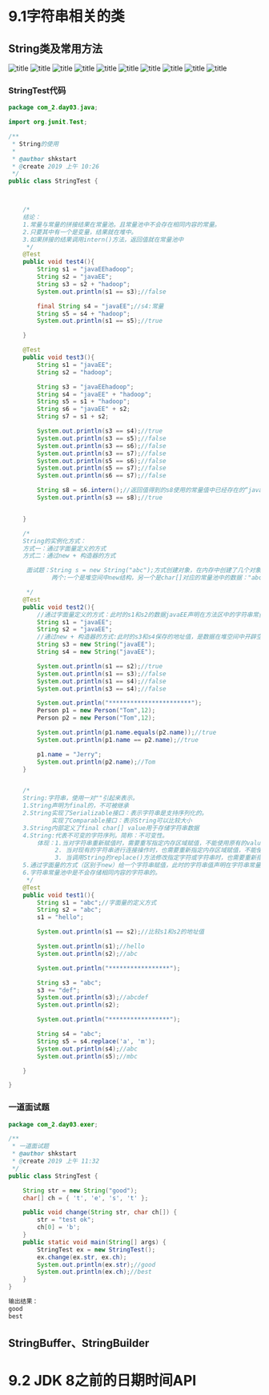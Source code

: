 # 9.1字符串相关的类

## String类及常用方法
![title](https://raw.githubusercontent.com/XJZ-0707/imge/master/gitnote/2019/09/29/String-1569768592124.jpg)
![title](https://raw.githubusercontent.com/XJZ-0707/imge/master/gitnote/2019/09/29/String2-1569768640533.jpg)
![title](https://raw.githubusercontent.com/XJZ-0707/imge/master/gitnote/2019/09/29/string3-1569768663404.jpg)
![title](https://raw.githubusercontent.com/XJZ-0707/imge/master/gitnote/2019/09/29/String4-1569768699699.jpg)
![title](https://raw.githubusercontent.com/XJZ-0707/imge/master/gitnote/2019/09/29/String5-1569768724925.jpg)
![title](https://raw.githubusercontent.com/XJZ-0707/imge/master/gitnote/2019/09/29/String6-1569768750757.jpg)
![title](https://raw.githubusercontent.com/XJZ-0707/imge/master/gitnote/2019/09/29/String7-1569768773796.jpg)
![title](https://raw.githubusercontent.com/XJZ-0707/imge/master/gitnote/2019/09/29/String8-1569768813190.jpg)
![title](https://raw.githubusercontent.com/XJZ-0707/imge/master/gitnote/2019/09/29/String9-1569768834487.jpg)
![title](https://raw.githubusercontent.com/XJZ-0707/imge/master/gitnote/2019/10/02/String11-1569997020024.jpg)
### StringTest代码
```java
package com_2.day03.java;

import org.junit.Test;

/**
 * String的使用
 *
 * @author shkstart
 * @create 2019 上午 10:26
 */
public class StringTest {



    /*
    结论：
    1.常量与常量的拼接结果在常量池。且常量池中不会存在相同内容的常量。
    2.只要其中有一个是变量，结果就在堆中。
    3.如果拼接的结果调用intern()方法，返回值就在常量池中
     */
    @Test
    public void test4(){
        String s1 = "javaEEhadoop";
        String s2 = "javaEE";
        String s3 = s2 + "hadoop";
        System.out.println(s1 == s3);//false

        final String s4 = "javaEE";//s4:常量
        String s5 = s4 + "hadoop";
        System.out.println(s1 == s5);//true

    }

    @Test
    public void test3(){
        String s1 = "javaEE";
        String s2 = "hadoop";

        String s3 = "javaEEhadoop";
        String s4 = "javaEE" + "hadoop";
        String s5 = s1 + "hadoop";
        String s6 = "javaEE" + s2;
        String s7 = s1 + s2;

        System.out.println(s3 == s4);//true
        System.out.println(s3 == s5);//false
        System.out.println(s3 == s6);//false
        System.out.println(s3 == s7);//false
        System.out.println(s5 == s6);//false
        System.out.println(s5 == s7);//false
        System.out.println(s6 == s7);//false

        String s8 = s6.intern();//返回值得到的s8使用的常量值中已经存在的“javaEEhadoop”
        System.out.println(s3 == s8);//true


    }

    /*
    String的实例化方式：
    方式一：通过字面量定义的方式
    方式二：通过new + 构造器的方式

     面试题：String s = new String("abc");方式创建对象，在内存中创建了几个对象？
            两个:一个是堆空间中new结构，另一个是char[]对应的常量池中的数据："abc"

     */
    @Test
    public void test2(){
        //通过字面量定义的方式：此时的s1和s2的数据javaEE声明在方法区中的字符串常量池中。
        String s1 = "javaEE";
        String s2 = "javaEE";
        //通过new + 构造器的方式:此时的s3和s4保存的地址值，是数据在堆空间中开辟空间以后对应的地址值。
        String s3 = new String("javaEE");
        String s4 = new String("javaEE");

        System.out.println(s1 == s2);//true
        System.out.println(s1 == s3);//false
        System.out.println(s1 == s4);//false
        System.out.println(s3 == s4);//false

        System.out.println("***********************");
        Person p1 = new Person("Tom",12);
        Person p2 = new Person("Tom",12);

        System.out.println(p1.name.equals(p2.name));//true
        System.out.println(p1.name == p2.name);//true

        p1.name = "Jerry";
        System.out.println(p2.name);//Tom
    }


    /*
    String:字符串，使用一对""引起来表示。
    1.String声明为final的，不可被继承
    2.String实现了Serializable接口：表示字符串是支持序列化的。
            实现了Comparable接口：表示String可以比较大小
    3.String内部定义了final char[] value用于存储字符串数据
    4.String:代表不可变的字符序列。简称：不可变性。
        体现：1.当对字符串重新赋值时，需要重写指定内存区域赋值，不能使用原有的value进行赋值。
             2. 当对现有的字符串进行连接操作时，也需要重新指定内存区域赋值，不能使用原有的value进行赋值。
             3. 当调用String的replace()方法修改指定字符或字符串时，也需要重新指定内存区域赋值，不能使用原有的value进行赋值。
    5.通过字面量的方式（区别于new）给一个字符串赋值，此时的字符串值声明在字符串常量池中。
    6.字符串常量池中是不会存储相同内容的字符串的。
     */
    @Test
    public void test1(){
        String s1 = "abc";//字面量的定义方式
        String s2 = "abc";
        s1 = "hello";

        System.out.println(s1 == s2);//比较s1和s2的地址值

        System.out.println(s1);//hello
        System.out.println(s2);//abc

        System.out.println("*****************");

        String s3 = "abc";
        s3 += "def";
        System.out.println(s3);//abcdef
        System.out.println(s2);

        System.out.println("*****************");

        String s4 = "abc";
        String s5 = s4.replace('a', 'm');
        System.out.println(s4);//abc
        System.out.println(s5);//mbc

    }

}

```
### 一道面试题
```java
package com_2.day03.exer;

/**
 * 一道面试题
 * @author shkstart
 * @create 2019 上午 11:32
 */
public class StringTest {

    String str = new String("good");
    char[] ch = { 't', 'e', 's', 't' };

    public void change(String str, char ch[]) {
        str = "test ok";
        ch[0] = 'b';
    }
    public static void main(String[] args) {
        StringTest ex = new StringTest();
        ex.change(ex.str, ex.ch);
        System.out.println(ex.str);//good
        System.out.println(ex.ch);//best
    }
}

输出结果：
good
best
```




## StringBuffer、StringBuilder




# 9.2 JDK 8之前的日期时间API